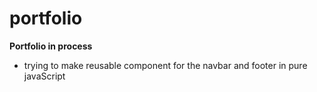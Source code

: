 # portfolio

**Portfolio in process**
- trying to make reusable component for the navbar and footer in pure javaScript


